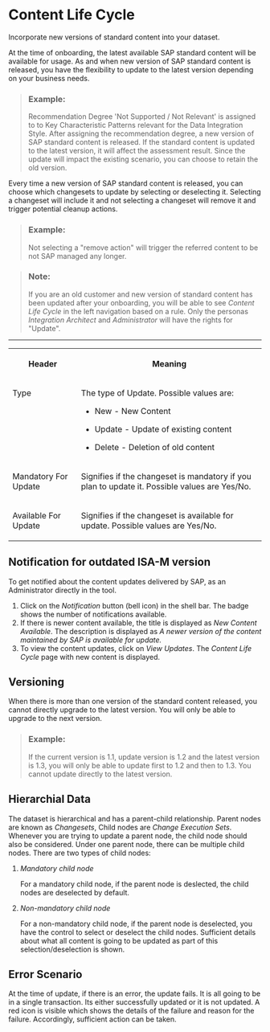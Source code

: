 <!-- loio06581f4409814723823ed4bb03218fa3 -->

# Content Life Cycle

Incorporate new versions of standard content into your dataset.

At the time of onboarding, the latest available SAP standard content will be available for usage. As and when new version of SAP standard content is released, you have the flexibility to update to the latest version depending on your business needs.

> ### Example:  
> Recommendation Degree 'Not Supported / Not Relevant' is assigned to to Key Characteristic Patterns relevant for the Data Integration Style. After assigning the recommendation degree, a new version of SAP standard content is released. If the standard content is updated to the latest version, it will affect the assessment result. Since the update will impact the existing scenario, you can choose to retain the old version.

Every time a new version of SAP standard content is released, you can choose which changesets to update by selecting or deselecting it. Selecting a changeset will include it and not selecting a changeset will remove it and trigger potential cleanup actions.

> ### Example:  
> Not selecting a "remove action" will trigger the referred content to be not SAP managed any longer.

> ### Note:  
> If you are an old customer and new version of standard content has been updated after your onboarding, you will be able to see *Content Life Cycle* in the left navigation based on a rule. Only the personas *Integration Architect* and *Administrator* will have the rights for "Update".

****


<table>
<tr>
<th valign="top">

Header

</th>
<th valign="top">

Meaning

</th>
</tr>
<tr>
<td valign="top">

Type

</td>
<td valign="top">

The type of Update. Possible values are:

-   New - New Content

-   Update - Update of existing content

-   Delete - Deletion of old content




</td>
</tr>
<tr>
<td valign="top">

Mandatory For Update

</td>
<td valign="top">

Signifies if the changeset is mandatory if you plan to update it. Possible values are Yes/No.

</td>
</tr>
<tr>
<td valign="top">

Available For Update

</td>
<td valign="top">

Signifies if the changeset is available for update. Possible values are Yes/No.

</td>
</tr>
</table>



<a name="loio06581f4409814723823ed4bb03218fa3__section_xnt_kqk_lyb"/>

## Notification for outdated ISA-M version

To get notified about the content updates delivered by SAP, as an Administrator directly in the tool.

1.  Click on the *Notification* button \(bell icon\) in the shell bar. The badge shows the number of notifications available.
2.  If there is newer content available, the title is displayed as *New Content Available*. The description is displayed as *A newer version of the content maintained by SAP is available for update.*
3.  To view the content updates, click on *View Updates*. The *Content Life Cycle* page with new content is displayed.



<a name="loio06581f4409814723823ed4bb03218fa3__section_ikd_bck_lwb"/>

## Versioning

When there is more than one version of the standard content released, you cannot directly upgrade to the latest version. You will only be able to upgrade to the next version.

> ### Example:  
> If the current version is 1.1, update version is 1.2 and the latest version is 1.3, you will only be able to update first to 1.2 and then to 1.3. You cannot update directly to the latest version.



<a name="loio06581f4409814723823ed4bb03218fa3__section_kpl_xdk_lwb"/>

## Hierarchial Data

The dataset is hierarchical and has a parent-child relationship. Parent nodes are known as *Changesets*, Child nodes are *Change Execution Sets*. Whenever you are trying to update a parent node, the child node should also be considered. Under one parent node, there can be multiple child nodes. There are two types of child nodes:

1.  *Mandatory child node*

    For a mandatory child node, if the parent node is deslected, the child nodes are deselected by default.

2.  *Non-mandatory child node*

    For a non-mandatory child node, if the parent node is deselected, you have the control to select or deselect the child nodes. Sufficient details about what all content is going to be updated as part of this selection/deselection is shown.




<a name="loio06581f4409814723823ed4bb03218fa3__section_dnb_rfk_lwb"/>

## Error Scenario

At the time of update, if there is an error, the update fails. It is all going to be in a single transaction. Its either successfully updated or it is not updated. A red icon is visible which shows the details of the failure and reason for the failure. Accordingly, sufficient action can be taken.

